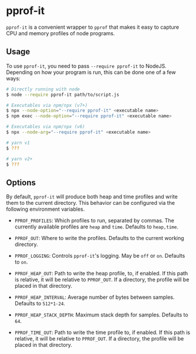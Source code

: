 # pprof-it

`pprof-it` is a convenient wrapper to `pprof` that makes it easy to capture
CPU and memory profiles of node programs.

## Usage

To use `pprof-it`, you need to pass `--require pprof-it` to NodeJS.
Depending on how your program is run, this can be done one of a few ways:

```sh
# Directly running with node
$ node --require pprof-it path/to/script.js

# Executables via npm/npx (v7+)
$ npx --node-option="--require pprof-it" <executable name>
$ npm exec --node-option="--require pprof-it" <executable name>

# Executables via npm/npx (v6)
$ npx --node-arg="--require pprof-it" <executable name>

# yarn v1
$ ???

# yarn v2+
$ ???
```

## Options

By default, `pprof-it` will produce both heap and time profiles and
write them to the current directory. This behavior can be configured
via the following environment variables.

-   `PPROF_PROFILES`: Which profiles to run, separated by commas. The
    currently available profiles are `heap` and `time`. Defaults to `heap,time`.

-   `PPROF_OUT`: Where to write the profiles. Defaults to the
    current working directory.

-   `PPROF_LOGGING`: Controls `pprof-it`'s logging. May be `off` or `on`.
    Defaults to `on`.

-   `PPROF_HEAP_OUT`: Path to write the heap profile, to, if enabled. If
    this path is relative, it will be relative to `PPROF_OUT`. If a directory,
    the profile will be placed in that directory.

-   `PPROF_HEAP_INTERVAL`: Average number of bytes between samples. Defaults to
    `512*1-24`.

-   `PPROF_HEAP_STACK_DEPTH`: Maximum stack depth for samples. Defaults to `64`.

-   `PPROF_TIME_OUT`: Path to write the time profile to, if enabled. If
    this path is relative, it will be relative to `PPROF_OUT`. If a directory,
    the profile will be placed in that directory.
